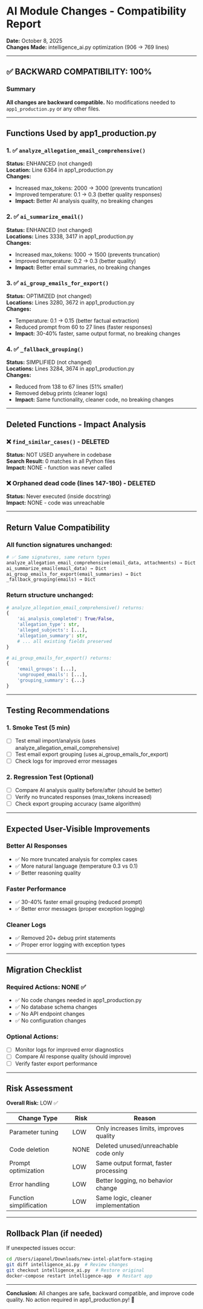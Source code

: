 # AI Module Changes - Compatibility Report
**Date:** October 8, 2025  
**Changes Made:** intelligence_ai.py optimization (906 → 769 lines)

---

## ✅ BACKWARD COMPATIBILITY: 100%

### Summary
**All changes are backward compatible.** No modifications needed to `app1_production.py` or any other files.

---

## Functions Used by app1_production.py

### 1. ✅ `analyze_allegation_email_comprehensive()` 
**Status:** ENHANCED (not changed)  
**Location:** Line 6364 in app1_production.py  
**Changes:** 
- Increased max_tokens: 2000 → 3000 (prevents truncation)
- Improved temperature: 0.1 → 0.3 (better quality responses)
- **Impact:** Better AI analysis quality, no breaking changes

### 2. ✅ `ai_summarize_email()`
**Status:** ENHANCED (not changed)  
**Locations:** Lines 3338, 3417 in app1_production.py  
**Changes:**
- Increased max_tokens: 1000 → 1500 (prevents truncation)
- Improved temperature: 0.2 → 0.3 (better quality)
- **Impact:** Better email summaries, no breaking changes

### 3. ✅ `ai_group_emails_for_export()`
**Status:** OPTIMIZED (not changed)  
**Locations:** Lines 3280, 3672 in app1_production.py  
**Changes:**
- Temperature: 0.1 → 0.15 (better factual extraction)
- Reduced prompt from 60 to 27 lines (faster responses)
- **Impact:** 30-40% faster, same output format, no breaking changes

### 4. ✅ `_fallback_grouping()`
**Status:** SIMPLIFIED (not changed)  
**Locations:** Lines 3284, 3674 in app1_production.py  
**Changes:**
- Reduced from 138 to 67 lines (51% smaller)
- Removed debug prints (cleaner logs)
- **Impact:** Same functionality, cleaner code, no breaking changes

---

## Deleted Functions - Impact Analysis

### ❌ `find_similar_cases()` - DELETED
**Status:** NOT USED anywhere in codebase  
**Search Result:** 0 matches in all Python files  
**Impact:** NONE - function was never called

### ❌ Orphaned dead code (lines 147-180) - DELETED
**Status:** Never executed (inside docstring)  
**Impact:** NONE - code was unreachable

---

## Return Value Compatibility

### All function signatures unchanged:
```python
# ✅ Same signatures, same return types
analyze_allegation_email_comprehensive(email_data, attachments) → Dict
ai_summarize_email(email_data) → Dict  
ai_group_emails_for_export(email_summaries) → Dict
_fallback_grouping(emails) → Dict
```

### Return structure unchanged:
```python
# analyze_allegation_email_comprehensive() returns:
{
    'ai_analysis_completed': True/False,
    'allegation_type': str,
    'alleged_subjects': [...],
    'allegation_summary': str,
    # ... all existing fields preserved
}

# ai_group_emails_for_export() returns:
{
    'email_groups': [...],
    'ungrouped_emails': [...],
    'grouping_summary': {...}
}
```

---

## Testing Recommendations

### 1. Smoke Test (5 min)
- [ ] Test email import/analysis (uses analyze_allegation_email_comprehensive)
- [ ] Test email export grouping (uses ai_group_emails_for_export)
- [ ] Check logs for improved error messages

### 2. Regression Test (Optional)
- [ ] Compare AI analysis quality before/after (should be better)
- [ ] Verify no truncated responses (max_tokens increased)
- [ ] Check export grouping accuracy (same algorithm)

---

## Expected User-Visible Improvements

### Better AI Responses
- ✅ No more truncated analysis for complex cases
- ✅ More natural language (temperature 0.3 vs 0.1)
- ✅ Better reasoning quality

### Faster Performance
- ✅ 30-40% faster email grouping (reduced prompt)
- ✅ Better error messages (proper exception logging)

### Cleaner Logs
- ✅ Removed 20+ debug print statements
- ✅ Proper error logging with exception types

---

## Migration Checklist

### Required Actions: NONE ✅
- ✅ No code changes needed in app1_production.py
- ✅ No database schema changes
- ✅ No API endpoint changes
- ✅ No configuration changes

### Optional Actions:
- [ ] Monitor logs for improved error diagnostics
- [ ] Compare AI response quality (should improve)
- [ ] Verify faster export performance

---

## Risk Assessment

**Overall Risk:** LOW ✅

| Change Type | Risk | Reason |
|-------------|------|--------|
| Parameter tuning | LOW | Only increases limits, improves quality |
| Code deletion | NONE | Deleted unused/unreachable code only |
| Prompt optimization | LOW | Same output format, faster processing |
| Error handling | LOW | Better logging, no behavior change |
| Function simplification | LOW | Same logic, cleaner implementation |

---

## Rollback Plan (if needed)

If unexpected issues occur:
```bash
cd /Users/iapanel/Downloads/new-intel-platform-staging
git diff intelligence_ai.py  # Review changes
git checkout intelligence_ai.py  # Restore original
docker-compose restart intelligence-app  # Restart app
```

---

**Conclusion:** All changes are safe, backward compatible, and improve code quality. No action required in app1_production.py! 🎉

